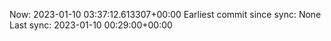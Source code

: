 Now: 2023-01-10 03:37:12.613307+00:00 Earliest commit since sync: None Last sync: 2023-01-10 00:29:00+00:00

